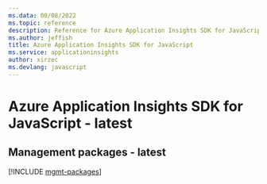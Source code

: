 ```yaml
---
ms.data: 08/08/2022
ms.topic: reference
description: Reference for Azure Application Insights SDK for JavaScript
ms.author: jeffish
title: Azure Application Insights SDK for JavaScript
ms.service: applicationinsights
author: xirzec
ms.devlang: javascript
---
```

# Azure Application Insights SDK for JavaScript - latest

## Management packages - latest
[!INCLUDE [mgmt-packages](application-insights-mgmt-index.md)]